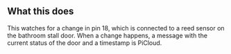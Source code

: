 ## What this does

This watches for a change in pin 18, which is connected to a reed sensor on the bathroom stall door. When a change happens, a message with the current status of the door and a timestamp is PiCloud.
